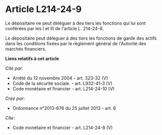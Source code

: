 # Article L214-24-9

Le dépositaire ne peut déléguer à des tiers les fonctions qui lui sont conférées par les I et III de l'article L. 214-24-8.

Le dépositaire peut déléguer à des tiers les fonctions de garde des actifs dans les conditions fixées par le règlement
général de l'Autorité des marchés financiers.

**Liens relatifs à cet article**

_Cité par_:

  - Arrêté du 12 novembre 2004 - art. 323-32 (V)
  - Code de la sécurité sociale. - art. L932-41-3 (V)
  - Code monétaire et financier - art. L214-24-10 (V)

_Créé par_:

  - Ordonnance n°2013-676 du 25 juillet 2013 - art. 6

_Cite_:

  - Code monétaire et financier - art. L214-24-8 (V)
